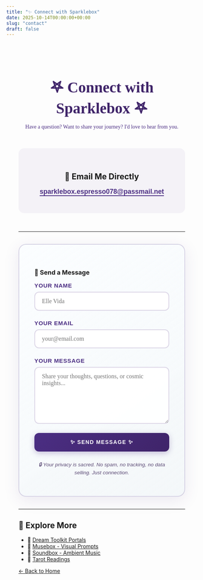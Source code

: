 ```yaml
---
title: "✨ Connect with Sparklebox"
date: 2025-10-14T00:00:00+00:00
slug: "contact"
draft: false
---
```


<style>
/* Sparklebox Contact Form Styling */
.contact-container {
    max-width: 700px;
    margin: 0 auto;
    padding: 2rem;
}

.contact-intro {
    text-align: center;
    margin-bottom: 3rem;
    font-family: 'Playfair Display', serif;
    color: #4b2e83;
}

.contact-intro h1 {
    font-family: 'Cormorant', serif;
    color: #3f2469;
    font-size: 2.5rem;
    margin-bottom: 1rem;
}

.contact-form {
    background: linear-gradient(145deg, rgba(250, 253, 255, 0.8), rgba(238, 244, 247, 0.6));
    border: 2px solid rgba(75, 46, 131, 0.2);
    border-radius: 20px;
    padding: 2.5rem;
    box-shadow: 0 10px 40px rgba(75, 46, 131, 0.1);
    margin: 2rem 0;
}

.form-group {
    margin-bottom: 1.5rem;
}

.form-group label {
    display: block;
    font-family: 'DM Sans', sans-serif;
    font-weight: 600;
    color: #4b2e83;
    margin-bottom: 0.5rem;
    font-size: 0.95rem;
    letter-spacing: 0.05em;
    text-transform: uppercase;
}

.form-group input,
.form-group textarea {
    width: 100%;
    padding: 14px 18px;
    border: 2px solid rgba(75, 46, 131, 0.2);
    border-radius: 12px;
    font-family: 'Playfair Display', serif;
    font-size: 1rem;
    color: #4b2e83;
    background: rgba(255, 255, 255, 0.9);
    transition: all 0.3s ease;
}

.form-group input:focus,
.form-group textarea:focus {
    outline: none;
    border-color: #4b2e83;
    box-shadow: 0 0 15px rgba(75, 46, 131, 0.2);
    background: white;
}

.form-group textarea {
    min-height: 150px;
    resize: vertical;
}

.submit-btn {
    background: linear-gradient(135deg, #4b2e83 0%, #3f2469 100%);
    color: white;
    font-family: 'DM Sans', sans-serif;
    font-size: 14px;
    font-weight: 700;
    letter-spacing: 0.1em;
    text-transform: uppercase;
    padding: 16px 32px;
    border: none;
    border-radius: 12px;
    cursor: pointer;
    transition: all 0.3s ease;
    width: 100%;
    box-shadow: 0 4px 15px rgba(75, 46, 131, 0.3);
}

.submit-btn:hover {
    transform: translateY(-2px);
    box-shadow: 0 6px 25px rgba(75, 46, 131, 0.4);
    background: linear-gradient(135deg, #3f2469 0%, #4b2e83 100%);
}

.privacy-note {
    text-align: center;
    font-size: 0.85rem;
    color: #5a4a75;
    font-family: 'DM Sans', sans-serif;
    margin-top: 1.5rem;
    font-style: italic;
}

.email-direct {
    text-align: center;
    margin: 3rem 0;
    padding: 2rem;
    background: rgba(75, 46, 131, 0.05);
    border-radius: 15px;
}

.email-direct a {
    font-family: 'DM Sans', sans-serif;
    color: #4b2e83;
    font-weight: 700;
    font-size: 1.1rem;
    text-decoration: none;
    border-bottom: 2px solid #4b2e83;
}

.email-direct a:hover {
    color: #3f2469;
    border-bottom-color: #3f2469;
}
</style>

<div class="contact-container">

<div class="contact-intro">

# 𖤐 Connect with Sparklebox 𖤐

Have a question? Want to share your journey? I'd love to hear from you.

</div>

<div class="email-direct">

## 📧 Email Me Directly

<a href="mailto:sparklebox.espresso078@passmail.net">sparklebox.espresso078@passmail.net</a>

</div>

---

<div class="contact-form">

### 💌 Send a Message

<form action="https://formspree.io/f/xanywork" method="POST">
  
  <div class="form-group">
    <label for="name">Your Name</label>
    <input type="text" id="name" name="name" placeholder="Elle Vida" required>
  </div>
  
  <div class="form-group">
    <label for="email">Your Email</label>
    <input type="email" id="email" name="email" placeholder="your@email.com" required>
  </div>
  
  <div class="form-group">
    <label for="message">Your Message</label>
    <textarea id="message" name="message" placeholder="Share your thoughts, questions, or cosmic insights..." required></textarea>
  </div>
  
  <button type="submit" class="submit-btn">✨ Send Message ✨</button>
  
  <p class="privacy-note">
    🔒 Your privacy is sacred. No spam, no tracking, no data selling. Just connection.
  </p>
  
</form>

</div>

---

## 🌟 Explore More

- 🌌 [Dream Toolkit Portals](/the-dreamtoolkit/)
- 🎨 [Musebox - Visual Prompts](/musebox-dreams/)
- 🎵 [Soundbox - Ambient Music](/soundbox/)
- 🔮 [Tarot Readings](https://sparklebox-tarot.streamlit.app/)

[← Back to Home](/)

</div>
